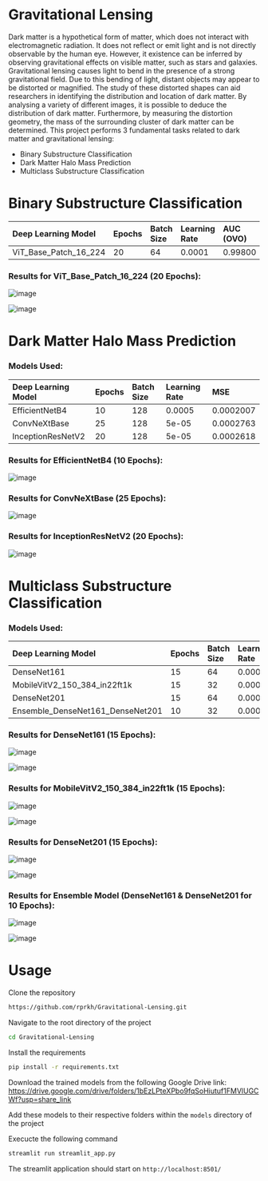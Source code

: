 # Gravitational Lensing

Dark matter is a hypothetical form of matter, which does not interact with electromagnetic radiation. It does not reflect or emit light and is not directly observable by the human eye. However, it existence can be inferred by observing gravitational effects on visible matter, such as stars and galaxies. Gravitational lensing causes light to bend in the presence of a strong gravitational field. Due to this bending of light, distant objects may appear to be distorted or magnified. The study of these distorted shapes can aid researchers in identifying the distribution and location of dark matter. By analysing a variety of different images, it is possible to deduce the distribution of dark matter. Furthermore, by measuring the distortion geometry, the mass of the surrounding cluster of dark matter can be determined. This project performs 3 fundamental tasks related to dark matter and gravitational lensing:
- Binary Substructure Classification
- Dark Matter Halo Mass Prediction
- Multiclass Substructure Classification

# Binary Substructure Classification

| Deep Learning Model                                 | Epochs | Batch Size | Learning Rate | AUC (OVO) | AUC (OVR) |
| :-------------------------------------------------- | :----- | :--------- | :------------ | :-------- | :-------- |
| ViT_Base_Patch_16_224                               | 20     | 64         | 0.0001        | 0.99800   | 0.99800   |

### Results for ViT_Base_Patch_16_224 (20 Epochs):

![image](https://user-images.githubusercontent.com/75483881/224233826-e5d5fc32-f9ca-4be6-8e0d-7cb3c728828b.png)

![image](https://user-images.githubusercontent.com/75483881/224234139-8ecf59c8-f3a4-40dc-8ee2-d1d4f447f3f5.png)

# Dark Matter Halo Mass Prediction

### Models Used:

| Deep Learning Model                                 | Epochs | Batch Size | Learning Rate | MSE       |
| :-------------------------------------------------- | :----- | :--------- | :------------ | :-------- |
| EfficientNetB4                                      | 10     | 128        | 0.0005        | 0.0002007 |
| ConvNeXtBase                                        | 25     | 128        | 5e-05         | 0.0002763 |
| InceptionResNetV2                                   | 20     | 128        | 5e-05         | 0.0002618 |

### Results for EfficientNetB4 (10 Epochs):

![image](https://user-images.githubusercontent.com/75483881/227117195-78bbe109-c16f-42bb-8574-0fbfc96f0347.png)

### Results for ConvNeXtBase (25 Epochs):

![image](https://user-images.githubusercontent.com/75483881/227117096-0063fba6-f38c-4e77-805e-b50a6639fabf.png)

### Results for InceptionResNetV2 (20 Epochs):

![image](https://user-images.githubusercontent.com/75483881/227116960-8d363a39-6efd-4a00-977e-2e7f36c89ee1.png)

# Multiclass Substructure Classification

### Models Used:

| Deep Learning Model                         | Epochs | Batch Size | Learning Rate | AUC (OVO) | AUC (OVR) |
| :------------------------------------------ | :----- | :--------- | :------------ | :-------- | :-------- |
| DenseNet161                                 | 15     | 64         | 0.0001        | 0.98      | 0.98      |
| MobileVitV2_150_384_in22ft1k                | 15     | 32         | 0.0001        | 0.95      | 0.95      |
| DenseNet201                                 | 15     | 64         | 0.0001        | 0.97      | 0.97      |
| Ensemble_DenseNet161_DenseNet201            | 10     | 32         | 0.0001        | 0.98      | 0.98      |

### Results for DenseNet161 (15 Epochs):

![image](https://user-images.githubusercontent.com/75483881/224229172-4de710e2-7d15-4628-8510-1c6381abdd0a.png)

![image](https://user-images.githubusercontent.com/75483881/224229506-660f53ce-362f-4f89-9ef8-5f14d07d4d18.png)

### Results for MobileVitV2_150_384_in22ft1k (15 Epochs):

![image](https://user-images.githubusercontent.com/75483881/224229270-38789ff1-5fa3-4357-8687-f517dc4565b8.png)

![image](https://user-images.githubusercontent.com/75483881/224229544-f1b38158-0d4d-48c0-8507-61496a5c3d72.png)

### Results for DenseNet201 (15 Epochs):

![image](https://user-images.githubusercontent.com/75483881/224229327-4a6c5445-7bda-440b-a768-2d201f2c3c23.png)

![image](https://user-images.githubusercontent.com/75483881/224229574-ef27eb39-e5f0-459f-a338-7d3339db6286.png)

### Results for Ensemble Model (DenseNet161 & DenseNet201 for 10 Epochs):

![image](https://user-images.githubusercontent.com/75483881/224229401-9bf29204-0551-45d1-81ec-e91f1138ea8a.png)

![image](https://user-images.githubusercontent.com/75483881/224229611-0409d10c-6807-4de4-96f9-4d97ffdcb6b2.png)

# Usage

Clone the repository

```bash
https://github.com/rprkh/Gravitational-Lensing.git
```

Navigate to the root directory of the project
```bash
cd Gravitational-Lensing
```

Install the requirements
```bash
pip install -r requirements.txt
```

Download the trained models from the following Google Drive link: https://drive.google.com/drive/folders/1bEzLPteXPbo9fqSoHiutuf1FMVlUGCWf?usp=share_link

Add these models to their respective folders within the `models` directory of the project

Execucte the following command
```bash
streamlit run streamlit_app.py
```

The streamlit application should start on `http://localhost:8501/`